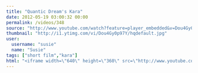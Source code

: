 ```yaml
---
title: "Quantic Dream's Kara"
date: 2012-05-19 03:00:32 00:00
permalink: /videos/348
source: "http://www.youtube.com/watch?feature=player_embedded&v=Dou4Gy0p97Y"
thumbnail: "http://i1.ytimg.com/vi/Dou4Gy0p97Y/hqdefault.jpg"
user:
  username: "susie"
  name: "Susie"
tags: ["short film","kara"]
html: "<iframe width=\"640\" height=\"360\" src=\"http://www.youtube.com/embed/Dou4Gy0p97Y?wmode=transparent&fs=1&feature=oembed\" frameborder=\"0\" allowfullscreen></iframe>"
---
```



